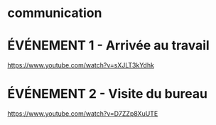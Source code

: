 # communication
# ÉVÉNEMENT 1 - Arrivée au travail
https://www.youtube.com/watch?v=sXJLT3kYdhk

# ÉVÉNEMENT 2 - Visite du bureau
https://www.youtube.com/watch?v=D7ZZp8XuUTE

